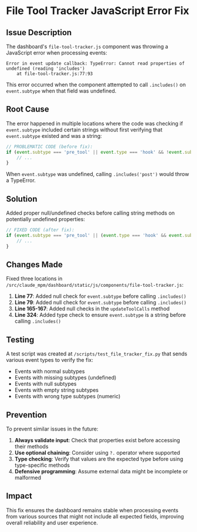 # File Tool Tracker JavaScript Error Fix

## Issue Description
The dashboard's `file-tool-tracker.js` component was throwing a JavaScript error when processing events:

```
Error in event update callback: TypeError: Cannot read properties of undefined (reading 'includes')
    at file-tool-tracker.js:77:93
```

This error occurred when the component attempted to call `.includes()` on `event.subtype` when that field was undefined.

## Root Cause
The error happened in multiple locations where the code was checking if `event.subtype` included certain strings without first verifying that `event.subtype` existed and was a string:

```javascript
// PROBLEMATIC CODE (before fix):
if (event.subtype === 'pre_tool' || event.type === 'hook' && !event.subtype.includes('post')) {
    // ...
}
```

When `event.subtype` was undefined, calling `.includes('post')` would throw a TypeError.

## Solution
Added proper null/undefined checks before calling string methods on potentially undefined properties:

```javascript
// FIXED CODE (after fix):
if (event.subtype === 'pre_tool' || (event.type === 'hook' && event.subtype && !event.subtype.includes('post'))) {
    // ...
}
```

## Changes Made
Fixed three locations in `/src/claude_mpm/dashboard/static/js/components/file-tool-tracker.js`:

1. **Line 77**: Added null check for `event.subtype` before calling `.includes()`
2. **Line 79**: Added null check for `event.subtype` before calling `.includes()`
3. **Line 165-167**: Added null checks in the `updateToolCalls` method
4. **Line 324**: Added type check to ensure `event.subtype` is a string before calling `.includes()`

## Testing
A test script was created at `/scripts/test_file_tracker_fix.py` that sends various event types to verify the fix:
- Events with normal subtypes
- Events with missing subtypes (undefined)
- Events with null subtypes
- Events with empty string subtypes
- Events with wrong type subtypes (numeric)

## Prevention
To prevent similar issues in the future:

1. **Always validate input**: Check that properties exist before accessing their methods
2. **Use optional chaining**: Consider using `?.` operator where supported
3. **Type checking**: Verify that values are the expected type before using type-specific methods
4. **Defensive programming**: Assume external data might be incomplete or malformed

## Impact
This fix ensures the dashboard remains stable when processing events from various sources that might not include all expected fields, improving overall reliability and user experience.
